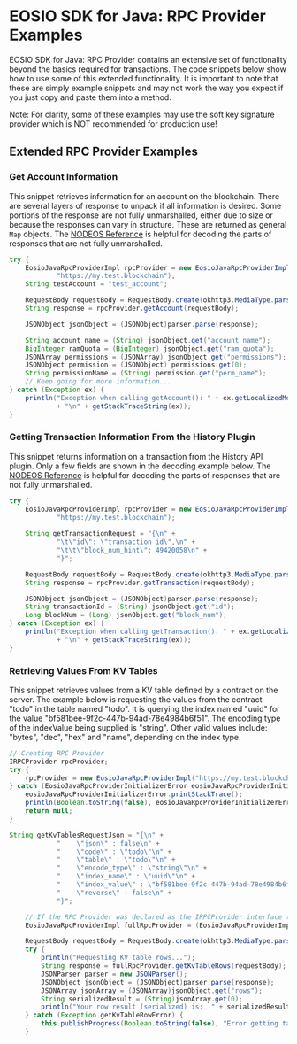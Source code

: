 # EOSIO SDK for Java: RPC Provider Examples

EOSIO SDK for Java: RPC Provider contains an extensive set of functionality beyond the basics required for transactions.  The code snippets below show how to use some of this extended functionality.  It is important to note that these are simply example snippets and may not work the way you expect if you just copy and paste them into a method.  

Note: For clarity, some of these examples may use the soft key signature provider which is NOT recommended for production use!

## Extended RPC Provider Examples

### Get Account Information
This snippet retrieves information for an account on the blockchain.  There are several layers of response to unpack if all information is desired.  Some portions of the response are not fully unmarshalled, either due to size or because the responses can vary in structure.  These are returned as general `Map` objects.  The [NODEOS Reference](https://developers.eos.io/eosio-nodeos/reference) is helpful for decoding the parts of responses that are not fully unmarshalled.  

```java
try {
    EosioJavaRpcProviderImpl rpcProvider = new EosioJavaRpcProviderImpl(
            "https://my.test.blockchain");
    String testAccount = "test_account";

    RequestBody requestBody = RequestBody.create(okhttp3.MediaType.parse("application/json; charset=utf-8"), "{\"name\":\""+testAccount+"\"}");
    String response = rpcProvider.getAccount(requestBody);

    JSONObject jsonObject = (JSONObject)parser.parse(response);

    String account_name = (String) jsonObject.get("account_name");
    BigInteger ramQuota = (BigInteger) jsonObject.get("ram_quota");
    JSONArray permissions = (JSONArray) jsonObject.get("permissions");
    JSONObject permission = (JSONObject) permissions.get(0);
    String permissionName = (String) permission.get("perm_name");
    // Keep going for more information...
} catch (Exception ex) {
    println("Exception when calling getAccount(): " + ex.getLocalizedMessage()
            + "\n" + getStackTraceString(ex));
}
```

### Getting Transaction Information From the History Plugin

This snippet returns information on a transaction from the History API plugin.  Only a few fields are shown in the decoding example below.  The [NODEOS Reference](https://developers.eos.io/eosio-nodeos/reference) is helpful for decoding the parts of responses that are not fully unmarshalled. 

```java
try {
    EosioJavaRpcProviderImpl rpcProvider = new EosioJavaRpcProviderImpl(
            "https://my.test.blockchain");
    
    String getTransactionRequest = "{\n" +
            "\t\"id\": \"transaction id\",\n" +
            "\t\t\"block_num_hint\": 49420058\n" +
            "}";

    RequestBody requestBody = RequestBody.create(okhttp3.MediaType.parse("application/json; charset=utf-8"), getTransactionRequest);
    String response = rpcProvider.getTransaction(requestBody);

    JSONObject jsonObject = (JSONObject)parser.parse(response);
    String transactionId = (String) jsonObject.get("id");
    Long blockNum = (Long) jsonObject.get("block_num");
} catch (Exception ex) {
    println("Exception when calling getTransaction(): " + ex.getLocalizedMessage()
            + "\n" + getStackTraceString(ex));
}
```

### Retrieving Values From KV Tables

This snippet retrieves values from a KV table defined by a contract on the server.  The example below is requesting the values from the contract "todo" in the table named "todo".  It is querying the index named "uuid" for the value "bf581bee-9f2c-447b-94ad-78e4984b6f51".  The encoding type of the indexValue being supplied is "string".  Other valid values include: "bytes", "dec", "hex" and "name", depending on the index type.

```java
// Creating RPC Provider
IRPCProvider rpcProvider;
try {
    rpcProvider = new EosioJavaRpcProviderImpl("https://my.test.blockchain", ENABLE_NETWORK_LOG);
} catch (EosioJavaRpcProviderInitializerError eosioJavaRpcProviderInitializerError) {
    eosioJavaRpcProviderInitializerError.printStackTrace();
    println(Boolean.toString(false), eosioJavaRpcProviderInitializerError.getMessage());
    return null;
}

String getKvTablesRequestJson = "{\n" +
            "    \"json\" : false\n" +
            "    \"code\" : \"todo\"\n" +
            "    \"table\" : \"todo\"\n" +
            "    \"encode_type\" : \"string\"\n" +
            "    \"index_name\" : \"uuid\"\n" +
            "    \"index_value\" : \"bf581bee-9f2c-447b-94ad-78e4984b6f51\"\n" +
            "    \"reverse\" : false\n" +
            "}";

    // If the RPC Provider was declared as the IRPCProvider interface type you have to cast it.
    EosioJavaRpcProviderImpl fullRpcProvider = (EosioJavaRpcProviderImpl)rpcProvider;

    RequestBody requestBody = RequestBody.create(okhttp3.MediaType.parse("application/json; charset=utf-8"), getKvTablesRequestJson);
    try {
        println("Requesting KV table rows...");
        String response = fullRpcProvider.getKvTableRows(requestBody);
        JSONParser parser = new JSONParser();
        JSONObject jsonObject = (JSONObject)parser.parse(response);
        JSONArray jsonArray = (JSONArray)jsonObject.get("rows");
        String serializedResult = (String)jsonArray.get(0);
        println("Your row result (serialized) is:  " + serializedResult);
    } catch (Exception getKvTableRowError) {
        this.publishProgress(Boolean.toString(false), "Error getting table rows: " + getKvTableRowError.getLocalizedMessage());
    }
```